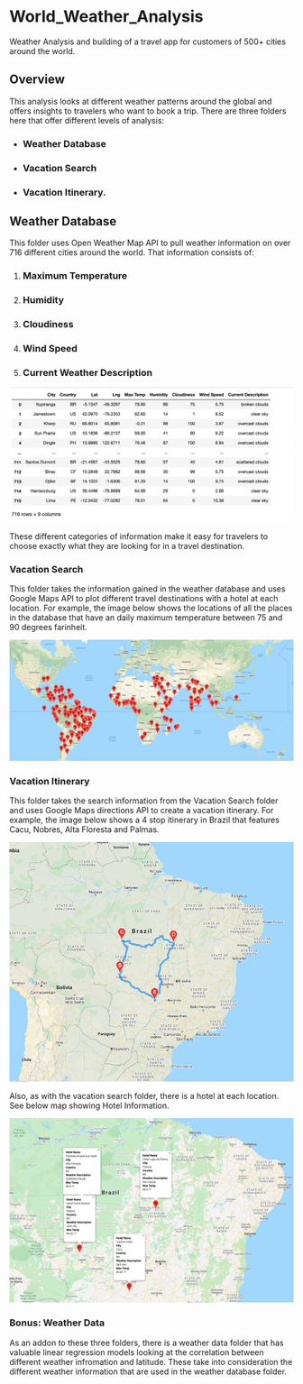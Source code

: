 # World_Weather_Analysis
Weather Analysis and building of a travel app for customers of 500+ cities around the world.
## Overview

This analysis looks at different weather patterns around the global and offers insights to travelers who want to book a trip. There are three folders here that offer different levels of analysis: 
- ### Weather Database
- ### Vacation Search
- ### Vacation Itinerary.


## Weather Database

This folder uses Open Weather Map API to pull weather information on over 716 different cities around the world. That information consists of:

1. ### Maximum Temperature
2. ### Humidity
3. ### Cloudiness
4. ### Wind Speed
5. ### Current Weather Description

![Weather_Database](./Weather_Database/City_Data.png)

These different categories of information make it easy for travelers to choose exactly what they are looking for in a travel destination.

### Vacation Search

This folder takes the information gained in the weather database and uses Google Maps API to plot different travel destinations with a hotel at each location. For example, the image below shows the locations of all the places in the database that have an daily maximum temperature between 75 and 90 degrees farinheit.

![vacation_search_map](./Vacation_Search/WeatherPy_vacation_map.png)

### Vacation Itinerary

This folder takes the search information from the Vacation Search folder and uses Google Maps directions API to create a vacation itinerary. For example, the image below shows a 4 stop itinerary in Brazil that features Cacu, Nobres, Alta Floresta and Palmas.

![vacation_itinerary_map](./Vacation_Itinerary/WeatherPy_travel_map.png)

Also, as with the vacation search folder, there is a hotel at each location. See below map showing Hotel Information.

![vacation_itinerary_markers](./Vacation_Itinerary/WeatherPy_travel_map_markers.png)

### Bonus: Weather Data

As an addon to these three folders, there is a weather data folder that has valuable linear regression models looking at the correlation between different weather infromation and latitude. These take into consideration the different weather information that are used in the weather database folder. 

